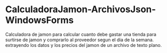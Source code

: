 # CalculadoraJamon-ArchivosJson-WindowsForms
Calculadora de jamon para calcular cuanto debe gastar una tienda para surtirse de jamon y comprarlo al proveedor segun el dia de la semana. extrayendo los datos y los precios del jamon de un archivo de texto plano.
